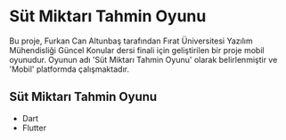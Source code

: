# Süt Miktarı Tahmin Oyunu

Bu proje, Furkan Can Altunbaş tarafından Fırat Üniversitesi Yazılım Mühendisliği Güncel Konular dersi finali için geliştirilen bir proje mobil oyunudur. Oyunun adı 'Süt Miktarı Tahmin Oyunu' olarak belirlenmiştir ve 'Mobil' platformda çalışmaktadır.

## Süt Miktarı Tahmin Oyunu
- Dart
- Flutter


